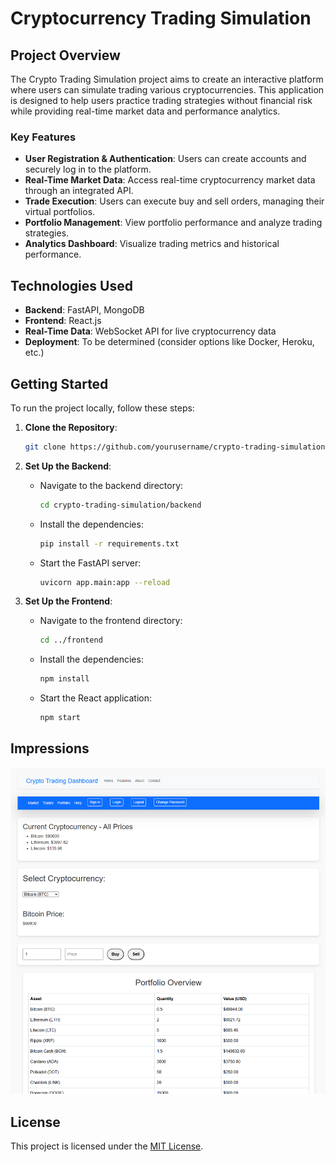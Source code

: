 # Cryptocurrency Trading Simulation

## Project Overview

The Crypto Trading Simulation project aims to create an interactive platform where users can simulate trading various cryptocurrencies. This application is designed to help users practice trading strategies without financial risk while providing real-time market data and performance analytics.

### Key Features

- **User Registration & Authentication**: Users can create accounts and securely log in to the platform.
- **Real-Time Market Data**: Access real-time cryptocurrency market data through an integrated API.
- **Trade Execution**: Users can execute buy and sell orders, managing their virtual portfolios.
- **Portfolio Management**: View portfolio performance and analyze trading strategies.
- **Analytics Dashboard**: Visualize trading metrics and historical performance.

## Technologies Used

- **Backend**: FastAPI, MongoDB
- **Frontend**: React.js
- **Real-Time Data**: WebSocket API for live cryptocurrency data
- **Deployment**: To be determined (consider options like Docker, Heroku, etc.)

## Getting Started

To run the project locally, follow these steps:

1. **Clone the Repository**:

   ```bash
   git clone https://github.com/yourusername/crypto-trading-simulation.git
   ```

2. **Set Up the Backend**:

   - Navigate to the backend directory:
     ```bash
     cd crypto-trading-simulation/backend
     ```
   - Install the dependencies:
     ```bash
     pip install -r requirements.txt
     ```
   - Start the FastAPI server:
     ```bash
     uvicorn app.main:app --reload
     ```

3. **Set Up the Frontend**:

   - Navigate to the frontend directory:
     ```bash
     cd ../frontend
     ```
   - Install the dependencies:
     ```bash
     npm install
     ```
   - Start the React application:
     ```bash
     npm start
     ```

## Impressions

![App Overview](./docs/images/App.png)

## License

This project is licensed under the [MIT License](./LICENSE).
